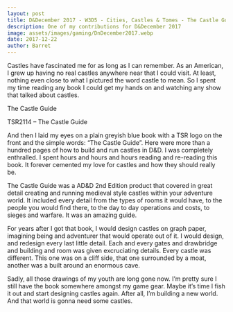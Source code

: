 ```yaml
---
layout: post
title: D&December 2017 - W3D5 - Cities, Castles & Tomes - The Castle Guide
description: One of my contributions for D&December 2017
image: assets/images/gaming/DnDecember2017.webp
date: 2017-12-22
author: Barret
---
```



Castles have fascinated me for as long as I can remember. As an American, I grew up having no real castles anywhere near that I could visit. At least, nothing even close to what I pictured the word castle to mean. So I spent my time reading any book I could get my hands on and watching any show that talked about castles.

The Castle Guide

TSR2114 – The Castle Guide

And then I laid my eyes on a plain greyish blue book with a TSR logo on the front and the simple words: “The Castle Guide”. Here were more than a hundred pages of how to build and run castles in D&D. I was completely enthralled. I spent hours and hours and hours reading and re-reading this book. It forever cemented my love for castles and how they should really be.

The Castle Guide was a AD&D 2nd Edition product that covered in great detail creating and running medieval style castles within your adventure world. It included every detail from the types of rooms it would have, to the people you would find there, to the day to day operations and costs, to sieges and warfare. It was an amazing guide.

For years after I got that book, I would design castles on graph paper, imagining being and adventurer that would operate out of it. I would design, and redesign every last little detail. Each and every gates and drawbridge and building and room was given excruciating details. Every castle was different. This one was on a cliff side, that one surrounded by a moat, another was a built around an enormous cave.

Sadly, all those drawings of my youth are long gone now. I’m pretty sure I still have the book somewhere amongst my game gear. Maybe it’s time I fish it out and start designing castles again. After all, I’m building a new world. And that world is gonna need some castles.